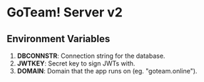 # GoTeam! Server v2
## Environment Variables
1. **DBCONNSTR**: Connection string for the database.
2. **JWTKEY**: Secret key to sign JWTs with.
3. **DOMAIN**: Domain that the app runs on (eg. "goteam.online").
